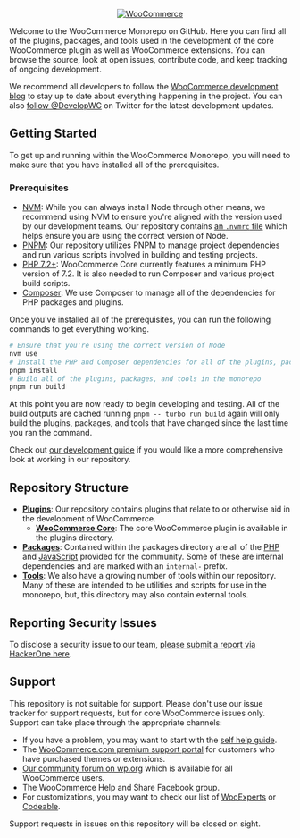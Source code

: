 <p align="center"><a href="https://woocommerce.com/"><img src="https://woocommerce.com/wp-content/themes/woo/images/logo-woocommerce@2x.png" alt="WooCommerce"></a></p>

Welcome to the WooCommerce Monorepo on GitHub. Here you can find all of the plugins, packages, and tools used in the development of the core WooCommerce plugin as well as WooCommerce extensions. You can browse the source, look at open issues, contribute code, and keep tracking of ongoing development.

We recommend all developers to follow the [WooCommerce development blog](https://woocommerce.wordpress.com/) to stay up to date about everything happening in the project. You can also [follow @DevelopWC](https://twitter.com/DevelopWC) on Twitter for the latest development updates.

## Getting Started

To get up and running within the WooCommerce Monorepo, you will need to make sure that you have installed all of the prerequisites.

### Prerequisites

* [NVM](https://github.com/nvm-sh/nvm#installing-and-updating): While you can always install Node through other means, we recommend using NVM to ensure you're aligned with the version used by our development teams. Our repository contains [an `.nvmrc` file](.nvmrc) which helps ensure you are using the correct version of Node.
* [PNPM](https://pnpm.io/installation): Our repository utilizes PNPM to manage project dependencies and run various scripts involved in building and testing projects.
* [PHP 7.2+](https://www.php.net/manual/en/install.php): WooCommerce Core currently features a minimum PHP version of 7.2. It is also needed to run Composer and various project build scripts.
* [Composer](https://getcomposer.org/doc/00-intro.md): We use Composer to manage all of the dependencies for PHP packages and plugins.

Once you've installed all of the prerequisites, you can run the following commands to get everything working.

```bash
# Ensure that you're using the correct version of Node
nvm use
# Install the PHP and Composer dependencies for all of the plugins, packages, and tools
pnpm install
# Build all of the plugins, packages, and tools in the monorepo
pnpm run build
```

At this point you are now ready to begin developing and testing. All of the build outputs are cached running `pnpm -- turbo run build` again will only build the plugins, packages, and tools that have changed since the last time you ran the command.

Check out [our development guide](DEVELOPMENT.md) if you would like a more comprehensive look at working in our repository.

## Repository Structure

* [**Plugins**](plugins): Our repository contains plugins that relate to or otherwise aid in the development of WooCommerce.
  * [**WooCommerce Core**](plugins/woocommerce): The core WooCommerce plugin is available in the plugins directory.
* [**Packages**](packages): Contained within the packages directory are all of the [PHP](packages/php) and [JavaScript](packages/js) provided for the community. Some of these are internal dependencies and are marked with an `internal-` prefix.
* [**Tools**](tools): We also have a growing number of tools within our repository. Many of these are intended to be utilities and scripts for use in the monorepo, but, this directory may also contain external tools.

## Reporting Security Issues
To disclose a security issue to our team, [please submit a report via HackerOne here](https://hackerone.com/automattic/).

## Support
This repository is not suitable for support. Please don't use our issue tracker for support requests, but for core WooCommerce issues only. Support can take place through the appropriate channels:

* If you have a problem, you may want to start with the [self help guide](https://docs.woocommerce.com/document/woocommerce-self-service-guide/).
* The [WooCommerce.com premium support portal](https://woocommerce.com/contact-us/ ) for customers who have purchased themes or extensions.
* [Our community forum on wp.org](https://wordpress.org/support/plugin/woocommerce) which is available for all WooCommerce users.
* The WooCommerce Help and Share Facebook group.
* For customizations, you may want to check our list of [WooExperts](https://woocommerce.com/experts/) or [Codeable](https://codeable.io/).

Support requests in issues on this repository will be closed on sight.
